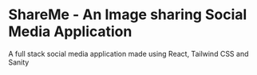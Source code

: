# ShareMe - An Image sharing Social Media Application

A full stack social media application made using React, Tailwind CSS and Sanity

